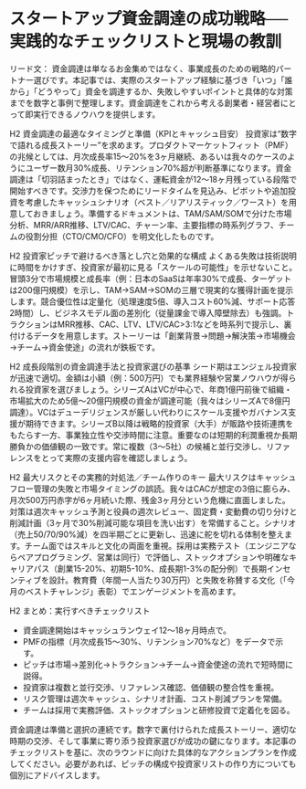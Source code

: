 # スタートアップ資金調達の成功戦略──実践的なチェックリストと現場の教訓

リード文：
資金調達は単なるお金集めではなく、事業成長のための戦略的パートナー選びです。本記事では、実際のスタートアップ経験に基づき「いつ」「誰から」「どうやって」資金を調達するか、失敗しやすいポイントと具体的な対策までを数字と事例で整理します。資金調達をこれから考える創業者・経営者にとって即実行できるノウハウを提供します。

H2 資金調達の最適なタイミングと準備（KPIとキャッシュ目安）
投資家は“数字で語れる成長ストーリー”を求めます。プロダクトマーケットフィット（PMF）の兆候としては、月次成長率15〜20%を3ヶ月継続、あるいは我々のケースのようにユーザー数月30%成長、リテンション70%超が判断基準になります。資金調達は「切羽詰まったとき」ではなく、運転資金が12〜18ヶ月残っている段階で開始すべきです。交渉力を保つためにリードタイムを見込み、ピボットや追加投資を考慮したキャッシュシナリオ（ベスト／リアリスティック／ワースト）を用意しておきましょう。準備するドキュメントは、TAM/SAM/SOMで分けた市場分析、MRR/ARR推移、LTV/CAC、チャーン率、主要指標の時系列グラフ、チームの役割分担（CTO/CMO/CFO）を明文化したものです。

H2 投資家ピッチで避けるべき落とし穴と効果的な構成
よくある失敗は技術説明に時間をかけすぎ、投資家が最初に見る「スケールの可能性」を示せないこと。冒頭3分で市場規模と成長率（例：日本のSaaSは年率30%で成長、ターゲットは200億円規模）を示し、TAM→SAM→SOMの三層で現実的な獲得計画を提示します。競合優位性は定量化（処理速度5倍、導入コスト60%減、サポート応答2時間）し、ビジネスモデル面の差別化（従量課金で導入障壁除去）も強調。トラクションはMRR推移、CAC、LTV、LTV/CAC>3:1などを時系列で提示し、裏付けるデータを用意します。ストーリーは「創業背景→問題→解決策→市場機会→チーム→資金使途」の流れが鉄板です。

H2 成長段階別の資金調達手法と投資家選びの基準
シード期はエンジェル投資家が迅速で適切。金額は小額（例：500万円）でも業界経験や営業ノウハウが得られる投資家を選びましょう。シリーズAはVCが中心で、年商1億円前後で組織・市場拡大のため5億〜20億円規模の資金が調達可能（我々はシリーズAで8億円調達）。VCはデューデリジェンスが厳しい代わりにスケール支援やガバナンス支援が期待できます。シリーズB以降は戦略的投資家（大手）が販路や技術連携をもたらす一方、事業独立性や交渉時間に注意。重要なのは短期的利潤重視か長期勝負かの価値観の一致です。常に複数（3〜5社）の候補と並行交渉し、リファレンスをとって実際の支援内容を確認しましょう。

H2 最大リスクとその実務的対処法／チーム作りのキー
最大リスクはキャッシュフロー管理の失敗と市場タイミングの誤読。我々はCACが想定の3倍に膨らみ、月次500万円赤字が6ヶ月続いた際、残金3ヶ月分という危機に直面しました。対策は週次キャッシュ予測と役員の週次レビュー、固定費・変動費の切り分けと削減計画（3ヶ月で30%削減可能な項目を洗い出す）を常備すること。シナリオ（売上50/70/90%減）を四半期ごとに更新し、迅速に舵を切れる体制を整えます。チーム面ではスキルと文化の両面を重視。採用は実務テスト（エンジニアならペアプログラミング、営業は同行）で評価し、ストックオプションや明確なキャリアパス（創業15-20%、初期5-10%、成長期1-3%の配分例）で長期インセンティブを設計。教育費（年間一人当たり30万円）と失敗を称賛する文化（「今月のベストチャレンジ」表彰）でエンゲージメントを高めます。

H2 まとめ：実行すべきチェックリスト
- 資金調達開始はキャッシュランウェイ12〜18ヶ月時点で。  
- PMFの指標（月次成長15〜30%、リテンション70%など）をデータで示す。  
- ピッチは市場→差別化→トラクション→チーム→資金使途の流れで短時間に説得。  
- 投資家は複数と並行交渉、リファレンス確認、価値観の整合性を重視。  
- リスク管理は週次キャッシュ、シナリオ計画、コスト削減プランを常備。  
- チームは採用で実務評価、ストックオプションと研修投資で定着化を図る。

資金調達は準備と選択の連続です。数字で裏付けられた成長ストーリー、適切な時期の交渉、そして事業に寄り添う投資家選びが成功の鍵になります。本記事のチェックリストを基に、次のラウンドに向けた具体的なアクションプランを作成してください。必要があれば、ピッチの構成や投資家リストの作り方についても個別にアドバイスします。
